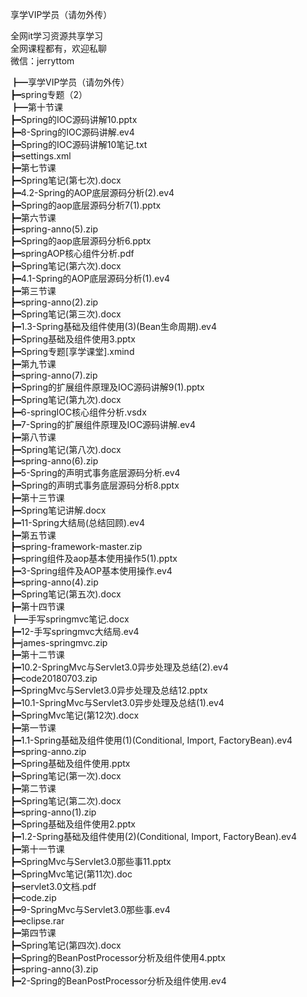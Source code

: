 享学VIP学员（请勿外传）

全网it学习资源共享学习<br>全网课程都有，欢迎私聊<br>微信：jerryttom<br>

┣━享学VIP学员（请勿外传）<br> ┣━spring专题（2）<br> ┣━第十节课<br> ┣━Spring的IOC源码讲解10.pptx<br> ┣━8-Spring的IOC源码讲解.ev4<br> ┣━Spring的IOC源码讲解10笔记.txt<br> ┣━settings.xml<br> ┣━第七节课<br> ┣━Spring笔记(第七次).docx<br> ┣━4.2-Spring的AOP底层源码分析(2).ev4<br> ┣━Spring的aop底层源码分析7(1).pptx<br> ┣━第六节课<br> ┣━spring-anno(5).zip<br> ┣━Spring的aop底层源码分析6.pptx<br> ┣━springAOP核心组件分析.pdf<br> ┣━Spring笔记(第六次).docx<br> ┣━4.1-Spring的AOP底层源码分析(1).ev4<br> ┣━第三节课<br> ┣━spring-anno(2).zip<br> ┣━Spring笔记(第三次).docx<br> ┣━1.3-Spring基础及组件使用(3)(Bean生命周期).ev4<br> ┣━Spring基础及组件使用3.pptx<br> ┣━Spring专题[享学课堂].xmind<br> ┣━第九节课<br> ┣━spring-anno(7).zip<br> ┣━Spring的扩展组件原理及IOC源码讲解9(1).pptx<br> ┣━Spring笔记(第九次).docx<br> ┣━6-springIOC核心组件分析.vsdx<br> ┣━7-Spring的扩展组件原理及IOC源码讲解.ev4<br> ┣━第八节课<br> ┣━Spring笔记(第八次).docx<br> ┣━spring-anno(6).zip<br> ┣━5-Spring的声明式事务底层源码分析.ev4<br> ┣━Spring的声明式事务底层源码分析8.pptx<br> ┣━第十三节课<br> ┣━Spring笔记讲解.docx<br> ┣━11-Spring大结局(总结回顾).ev4<br> ┣━第五节课<br> ┣━spring-framework-master.zip<br> ┣━spring组件及aop基本使用操作5(1).pptx<br> ┣━3-Spring组件及AOP基本使用操作.ev4<br> ┣━spring-anno(4).zip<br> ┣━Spring笔记(第五次).docx<br> ┣━第十四节课<br> ┣━手写springmvc笔记.docx<br> ┣━12-手写springmvc大结局.ev4<br> ┣━james-springmvc.zip<br> ┣━第十二节课<br> ┣━10.2-SpringMvc与Servlet3.0异步处理及总结(2).ev4<br> ┣━code20180703.zip<br> ┣━SpringMvc与Servlet3.0异步处理及总结12.pptx<br> ┣━10.1-SpringMvc与Servlet3.0异步处理及总结(1).ev4<br> ┣━SpringMvc笔记(第12次).docx<br> ┣━第一节课<br> ┣━1.1-Spring基础及组件使用(1)(Conditional, Import, FactoryBean).ev4<br> ┣━spring-anno.zip<br> ┣━Spring基础及组件使用.pptx<br> ┣━Spring笔记(第一次).docx<br> ┣━第二节课<br> ┣━Spring笔记(第二次).docx<br> ┣━spring-anno(1).zip<br> ┣━Spring基础及组件使用2.pptx<br> ┣━1.2-Spring基础及组件使用(2)(Conditional, Import, FactoryBean).ev4<br> ┣━第十一节课<br> ┣━SpringMvc与Servlet3.0那些事11.pptx<br> ┣━SpringMvc笔记(第11次).doc<br> ┣━servlet3.0文档.pdf<br> ┣━code.zip<br> ┣━9-SpringMvc与Servlet3.0那些事.ev4<br> ┣━eclipse.rar<br> ┣━第四节课<br> ┣━Spring笔记(第四次).docx<br> ┣━Spring的BeanPostProcessor分析及组件使用4.pptx<br> ┣━spring-anno(3).zip<br> ┣━2-Spring的BeanPostProcessor分析及组件使用.ev4